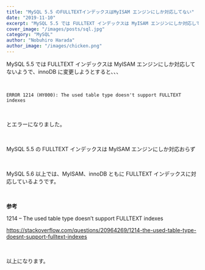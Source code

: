 ```yaml
---
title: "MySQL 5.5 のFULLTEXTインデックスはMyISAM エンジンにしか対応してない"
date: "2019-11-10"
excerpt: "MySQL 5.5 では FULLTEXT インデックスは MyISAM エンジンにしか対応してないようで、innoDB に変更しようとすると、、、"
cover_image: "/images/posts/sql.jpg"
category: "MySQL"
author: "Nobuhiro Harada"
author_image: "/images/chicken.png"
---
```


MySQL 5.5 では FULLTEXT インデックスは MyISAM エンジンにしか対応してないようで、innoDB に変更しようとすると、、、

<br />

```
ERROR 1214 (HY000): The used table type doesn't support FULLTEXT indexes
```

<br />

とエラーになりました。

<br />

MySQL 5.5 の FULLTEXT インデックスは MyISAM エンジンにしか対応おらず

<br />

MySQL 5.6 以上では、MyISAM、innoDB ともに FULLTEXT インデックスに対応しているようです。

<br />

**参考**

1214 – The used table type doesn’t support FULLTEXT indexes

https://stackoverflow.com/questions/20964269/1214-the-used-table-type-doesnt-support-fulltext-indexes

<br />

以上になります。
